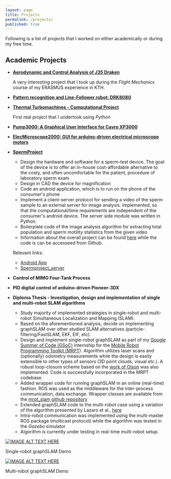 ```yaml
---
layout: page
title: Projects
permalink: /projects/
published: true
---
```


Following is a list of projects that I worked on either academically or during
my free time.

## Academic Projects

- [**Aerodynamic and Control Analysis of J35 Draken**](https://github.com/bergercookie/Flight-Mechanics)

  A very interesting project that I took up during the _Flight Mechanics_
  course of my ERASMUS experience in KTH.

- [**Pattern recognition and Line-Follower robot: DRK8080**](https://www.best.eu.org/event/details.jsp?activity=afdp71v)
- [**Thermal Turbomachines - Computational Project**](https://github.com/bergercookie/Turbomachines-Project)

  First real project that I undertook using _Python_

- [**Pump3000: A Graphical User Interface for Cavro XP3000**](http://bergercookie.github.io/Projects/Pump3000/)
- [**ElecMicroscope2000: GUI for arduino-driven electrical microscope motors**](http://bergercookie.github.io/Projects/ElecMicroscope2000/)
- [**SpermProject**](http://biotech-ntua.wikispaces.com/Project_20152016_Spermodiagram)

  - Design the hardware and software for a sperm-test device. The
    goal of the device is to offer an in-house cost-affordable alternative
    to the costy, and often uncomfortable for the patient, procedure of
    laboratory sperm exam
  - Design in CAD the device for magnification
  - Code an android application, which is to run on the phone of the
    consumer's phone
  - Implement a client-server protocol for sending a video of the sperm
    sample to an external server for image analysis. Implemented, so that
    the computational/time requirements are independent of the consumer's
    android device. The server side module was written in Python.
  - Boilerplate code of the image analysis algorithm for extracting total
    population and sperm motility statistics from the given video
  - Information about the overall project can be found
    [here](http://biotech-ntua.wikispaces.com/Project_20152016_Spermodiagram)
    while the code is can be accesseed from Github.

  Relevant links:

  - [Android App](https://github.com/bergercookie/SpermProject)
  - [Spermproject_server](https://github.com/bergercookie/SpermProject_server)

- **Control of MIMO Four-Tank Process**
- **PID digital control of arduino-driven Pioneer-3DX**

- **Diploma Thesis - Investigation, design and implementation of single and multi-robot SLAM algorithms**

  - Study majority of implemented strategies in single-robot
    and multi-robot Simultaneous Localization and Mapping (SLAM).
  - Based on the aforementioned analysis, decide on implementing graphSLAM
    over other studied SLAM alternatives (particle-filtering/FastSLAM, EKF,
    EIF, etc).
  - Design and implement single-robot graphSLAM as part of my
    [Google Summer of Code (GSoC)](https://summerofcode.withgoogle.com/)
    internship for the
    [Mobile Robot Programming Toolkit (MRPT](http://mrpt.org)). Algorithm
    utilizes laser scans and (optionally) odometry measurements while the
    design is easily extensible to other types of sensors (3D point clouds,
    visual etc.). A robust loop-closure scheme based on the
    [work of Olson](https://april.eecs.umich.edu/pdfs/olson2009ras.pdf)
    was also implemented. Code is successfully incorporated in the MRPT
    codebase.
  - Added wrapper code for running graphSLAM in an online (real-time)
    fashion. ROS was used as the middleware for the inter-process
    communication, data exchange. Wrapper classes are available from the
    [mrpt_slam github repository](http://github.com/mrpt-ros-pkg/mrpt_slam)
  - Extended graphSLAM code to the multi-robot case using a variation of the
    algorithm presented by Lazaro et al.,
    [here](webdiis.unizar.es/~mtlazaro/papers/Lazaro-IROS13.pdf)
  - Intra-robot communication was implemented using the multi-master ROS
    package (multicast protocol) while the algorithm was tested in the _Gazebo_
    simulator
  - Algorithm is currently under testing in real-time multi-robot setup.

[![IMAGE ALT TEXT HERE](http://img.youtube.com/vi/Pv0yvlzrcXk/0.jpg)](https://www.youtube.com/watch?v=Pv0yvlzrcXk)

Single-robot graphSLAM Demo

[![IMAGE ALT TEXT HERE](http://img.youtube.com/vi/4RKS2jrvsYE/0.jpg)](https://www.youtube.com/watch?v=4RKS2jrvsYE)

Multi-robot graphSLAM Demo
